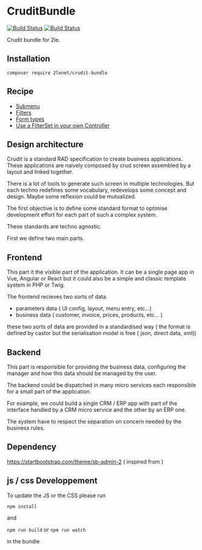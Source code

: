 # CruditBundle


[![Build Status](https://github.com/2lenet/CruditBundle/actions/workflows/test.yml/badge.svg?branch=main)](https://github.com/2lenet/CruditBundle/actions)
[![Build Status](https://github.com/2lenet/CruditBundle/actions/workflows/validate.yml/badge.svg?branch=main)](https://github.com/2lenet/CruditBundle/actions)

Crudit bundle for 2le.

## Installation

```composer require 2lenet/crudit-bundle```

## Recipe

- [Submenu](doc/submenu.md)
- [Filters](doc/filter.md)
- [Form types](doc/form_types.md)
- [Use a FilterSet in your own Controller](doc/filterset_controller.md)


## Design architecture

Crudit is a standard RAD specification to create business applications. 
These applications are naively composed by crud screen assembled by a layout and linked together.

There is a lot of tools to generate such screen in multiple technologies. But each techno redefines some vocabulary, redevelops some concept and design.
Maybe some reflexion could be mutualized.

The first objective is to define some standard format to optimise development effort for each part of such a complex system.

These standards are techno agnostic.

First we define two main parts.

## Frontend

This part it the visible part of the application. It can be a single page app in Vue, Angular or React but it could also be a simple and classic template system in PHP or Twig.

The frontend recieves two sorts of data. 
- parameters data ( UI config, layout, menu entry, etc...)
- business data ( customer, invoice, prices, products, etc... )

these two sorts of data are provided in a standardised way ( the format is defined by castor but the serialisation model is free ( json, direct data, xml))


## Backend

This part is responsible for providing the business data, configuring the manager and how this data should be managed by the user.

The backend could be dispatched in many micro services each responsible for a small part of the application.

For example, we could build a single CRM / ERP app with part of the interface handled by a CRM micro service and the other by an ERP one.

The system have to respect the separation on concern needed by the business rules.

## Dependency

https://startbootstrap.com/theme/sb-admin-2 ( inspired from )

## js / css Developpement

To update the JS or the CSS please run 

`npm install`

and 

`npm run build` or `npm run watch`

in the bundle
